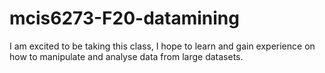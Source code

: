 # mcis6273-F20-datamining
I am excited to be taking this class, I hope to learn and gain experience on how to manipulate and analyse data from large datasets.
